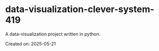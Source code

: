 # data-visualization-clever-system-419

A data-visualization project written in python.

Created on: 2025-05-21
